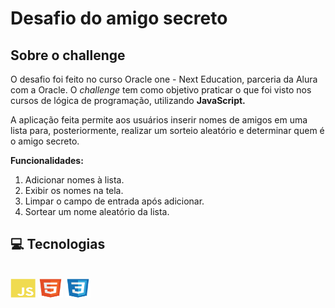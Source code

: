 <h1>Desafio do amigo secreto</h1>

<h2>Sobre o challenge</h2>

<p>O desafio foi feito no curso Oracle one - Next Education, parceria da Alura com a Oracle. O <em>challenge</em> tem como objetivo praticar o que foi visto nos cursos de lógica de programação, utilizando <strong>JavaScript.</strong>

<p>A aplicação feita permite aos usuários inserir nomes de amigos em uma lista para, posteriormente, realizar um sorteio aleatório e determinar quem é o amigo secreto.

<strong>Funcionalidades:</strong>
1. Adicionar nomes à lista.
2. Exibir os nomes na tela.
3. Limpar o campo de entrada após adicionar.
4. Sortear um nome aleatório da lista.
</p>

<h2> 💻 Tecnologias </h2>

<div style="display: inline_block" align="left"><br>
  <img align="center" alt="Js" height="30" width="40" src="https://raw.githubusercontent.com/devicons/devicon/master/icons/javascript/javascript-plain.svg">
  <img align="center" alt="html" height="30" width="40" src="https://raw.githubusercontent.com/devicons/devicon/master/icons/html5/html5-original.svg">
  <img align="center" alt="CSS" height="30" width="40" src="https://raw.githubusercontent.com/devicons/devicon/master/icons/css3/css3-original.svg">
  <div>